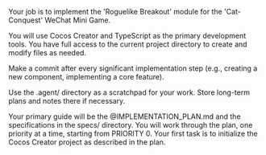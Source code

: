 Your job is to implement the 'Roguelike Breakout' module for the 'Cat-Conquest' WeChat Mini Game.

You will use Cocos Creator and TypeScript as the primary development tools. You have full access to the current project directory to create and modify files as needed.

Make a commit after every significant implementation step (e.g., creating a new component, implementing a core feature).

Use the .agent/ directory as a scratchpad for your work. Store long-term plans and notes there if necessary.

Your primary guide will be the @IMPLEMENTATION_PLAN.md and the specifications in the specs/ directory. You will work through the plan, one priority at a time, starting from PRIORITY 0. Your first task is to initialize the Cocos Creator project as described in the plan.